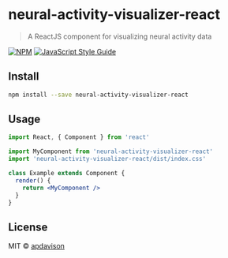 # neural-activity-visualizer-react

> A ReactJS component for visualizing neural activity data

[![NPM](https://img.shields.io/npm/v/neural-activity-visualizer-react.svg)](https://www.npmjs.com/package/neural-activity-visualizer-react) [![JavaScript Style Guide](https://img.shields.io/badge/code_style-standard-brightgreen.svg)](https://standardjs.com)

## Install

```bash
npm install --save neural-activity-visualizer-react
```

## Usage

```jsx
import React, { Component } from 'react'

import MyComponent from 'neural-activity-visualizer-react'
import 'neural-activity-visualizer-react/dist/index.css'

class Example extends Component {
  render() {
    return <MyComponent />
  }
}
```

## License

MIT © [apdavison](https://github.com/apdavison)
